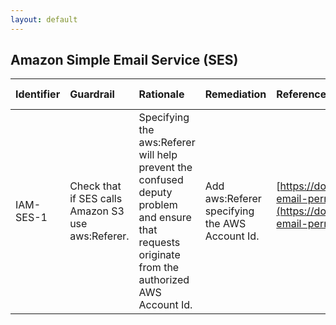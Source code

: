 ```yaml
---
layout: default
---
```




## Amazon Simple Email Service (SES)

| Identifier   | Guardrail                                          | Rationale                                                                                                                                       | Remediation                                    | References                                                                                                                                                                                                                                             |   Policy | IAM Actions   |
|:-------------|:---------------------------------------------------|:------------------------------------------------------------------------------------------------------------------------------------------------|:-----------------------------------------------|:-------------------------------------------------------------------------------------------------------------------------------------------------------------------------------------------------------------------------------------------------------|---------:|:--------------|
| IAM-SES-1    | Check that if SES calls Amazon S3 use aws:Referer. | Specifying the aws:Referer will help prevent the confused deputy problem and ensure that requests originate from the authorized AWS Account Id. | Add aws:Referer specifying the AWS Account Id. | [https://docs.aws.amazon.com/ses/latest/DeveloperGuide/receiving-email-permissions.html#receiving-email-permissions-s3](https://docs.aws.amazon.com/ses/latest/DeveloperGuide/receiving-email-permissions.html#receiving-email-permissions-s3)<br><br> |      nan |               |